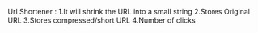 Url Shortener : 
1.It will shrink the URL into a small string 
2.Stores Original URL
3.Stores compressed/short URL
4.Number of clicks
